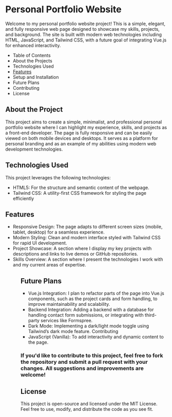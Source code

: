 # Personal Portfolio Website

<p>Welcome to my personal portfolio website project! This is a simple, elegant, and fully responsive web page designed to showcase my skills, projects, and background. The site is built with modern web technologies including HTML, JavaScript, and Tailwind CSS, with a future goal of integrating Vue.js for enhanced interactivity.</p>

<ul>
    <li>Table of Contents</li>
    <li>About the Projects</li>
    <li>Technologies Used</li>
    <li><a href="#features">Features</a></li>
    <li>Setup and Installation</li>
    <li>Future Plans</li>
    <li>Contributing</li>
    <li>License</li>
</ul>

## About the Project
<p>This project aims to create a simple, minimalist, and professional personal portfolio website where I can highlight my experience, skills, and projects as a front-end developer. The page is fully responsive and can be easily viewed on both mobile devices and desktops. It serves as a platform for personal branding and as an example of my abilities using modern web development technologies.</p>

## Technologies Used
<p>This project leverages the following technologies:</p>

<ul>
    <li>HTML5: For the structure and semantic content of the webpage.</li>
    <li>Tailwind CSS: A utility-first CSS framework for styling the page efficiently</li>
</ul>

## Features
<ul id="features">
    <li>Responsive Design: The page adapts to different screen sizes (mobile, tablet, desktop) for a seamless experience.</li>
    <li>Modern Styling: Clean and modern interface styled with Tailwind CSS for rapid UI development.</li>
    <li>Project Showcase: A section where I display my key projects with descriptions and links to live demos or GitHub repositories.</li>
    <li>Skills Overview: A section where I present the technologies I work with and my current areas of expertise.</li>
<ul>

## Future Plans
<ul>
    <li>Vue.js Integration: I plan to refactor parts of the page into Vue.js components, such as the project cards and form handling, to improve maintainability and scalability.</li>
    <li>Backend Integration: Adding a backend with a database for handling contact form submissions, or integrating with third-party services like Formspree.</li>
    <li>Dark Mode: Implementing a dark/light mode toggle using Tailwind’s dark mode feature.
Contributing</li>
    <li>JavaScript (Vanilla): To add interactivity and dynamic content to the page.</li>
</ul>


### If you'd like to contribute to this project, feel free to fork the repository and submit a pull request with your changes. All suggestions and improvements are welcome!

## License
<a>This project is open-source and licensed under the MIT License. Feel free to use, modify, and distribute the code as you see fit.</a>

